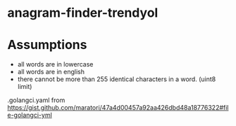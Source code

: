 # anagram-finder-trendyol

# Assumptions
- all words are in lowercase
- all words are in english
- there cannot be more than 255 identical characters in a word. (uint8 limit)

.golangci.yaml from https://gist.github.com/maratori/47a4d00457a92aa426dbd48a18776322#file-golangci-yml